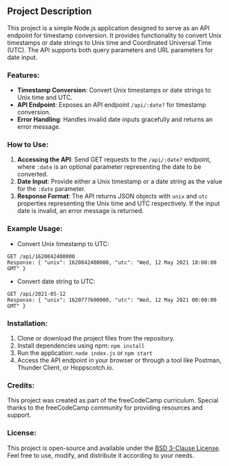 ## Project Description

This project is a simple Node.js application designed to serve as an API endpoint for timestamp conversion. It provides functionality to convert Unix timestamps or date strings to Unix time and Coordinated Universal Time (UTC). The API supports both query parameters and URL parameters for date input.

### Features:

- **Timestamp Conversion**: Convert Unix timestamps or date strings to Unix time and UTC.
- **API Endpoint**: Exposes an API endpoint `/api/:date?` for timestamp conversion.
- **Error Handling**: Handles invalid date inputs gracefully and returns an error message.

### How to Use:

1. **Accessing the API**: Send GET requests to the `/api/:date?` endpoint, where `:date` is an optional parameter representing the date to be converted.
2. **Date Input**: Provide either a Unix timestamp or a date string as the value for the `:date` parameter.
3. **Response Format**: The API returns JSON objects with `unix` and `utc` properties representing the Unix time and UTC respectively. If the input date is invalid, an error message is returned.

### Example Usage:

- Convert Unix timestamp to UTC:

```
GET /api/1620842400000
Response: { "unix": 1620842400000, "utc": "Wed, 12 May 2021 18:00:00 GMT" }
```

- Convert date string to UTC:

```
GET /api/2021-05-12
Response: { "unix": 1620777600000, "utc": "Wed, 12 May 2021 00:00:00 GMT" }
```

### Installation:

1. Clone or download the project files from the repository.
2. Install dependencies using npm: `npm install`
3. Run the application: `node index.js` or `npm start`
4. Access the API endpoint in your browser or through a tool like Postman, Thunder Client, or Hoppscotch.io.

### Credits:

This project was created as part of the freeCodeCamp curriculum. Special thanks to the freeCodeCamp community for providing resources and support.

### License:

This project is open-source and available under the [BSD 3-Clause License](LICENSE). Feel free to use, modify, and distribute it according to your needs.

